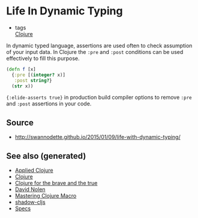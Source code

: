 # Life In Dynamic Typing

  - tags  
    [Clojure](./../decks/clojure.md)

In dynamic typed language, assertions are used often to check assumption
of your input data. In Clojure the `:pre` and `:post` conditions can be
used effectively to fill this purpose.

``` clojure
(defn f [x]
  {:pre [(integer? x)]
   :post string?}
  (str x))
```

`{:elide-asserts true}` in production build compiler options to remove
`:pre` and `:post` assertions in your code.

## Source

  - <http://swannodette.github.io/2015/01/09/life-with-dynamic-typing/>

## See also (generated)

  - [Applied Clojure](./20200430155637-applied_clojure.md)
  - [Clojure](./../decks/clojure.md)
  - [Clojure for the brave and the
    true](./20200430160432-clojure_for_the_brave_and_the_true.md)
  - [David Nolen](./20200430141609-david_nolen.md)
  - [Mastering Clojure
    Macro](./20200430155438-mastering_clojure_macro.md)
  - [shadow-cljs](./20200430154647-shadow_cljs.md)
  - [Specs](./20200430235013-specs.md)
